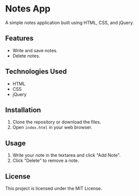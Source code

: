 # Notes App

A simple notes application built using HTML, CSS, and jQuery.

## Features

- Write and save notes.
- Delete notes.

## Technologies Used

- HTML
- CSS
- jQuery

## Installation

1. Clone the repository or download the files.
2. Open `index.html` in your web browser.

## Usage

1. Write your note in the textarea and click "Add Note".
2. Click "Delete" to remove a note.

## License

This project is licensed under the MIT License.
